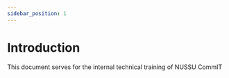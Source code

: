 ```yaml
---
sidebar_position: 1
---
```


# Introduction

This document serves for the internal technical training of NUSSU CommIT